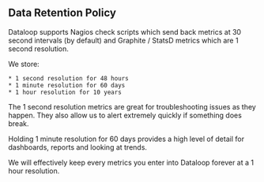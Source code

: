## Data Retention Policy

Dataloop supports Nagios check scripts which send back metrics at 30 second intervals (by default) and Graphite / StatsD metrics which are 1 second resolution.

We store:

    * 1 second resolution for 48 hours
    * 1 minute resolution for 60 days
    * 1 hour resolution for 10 years

The 1 second resolution metrics are great for troubleshooting issues as they happen. They also allow us to alert extremely quickly if something does break.

Holding 1 minute resolution for 60 days provides a high level of detail for dashboards, reports and looking at trends.

We will effectively keep every metrics you enter into Dataloop forever at a 1 hour resolution.
